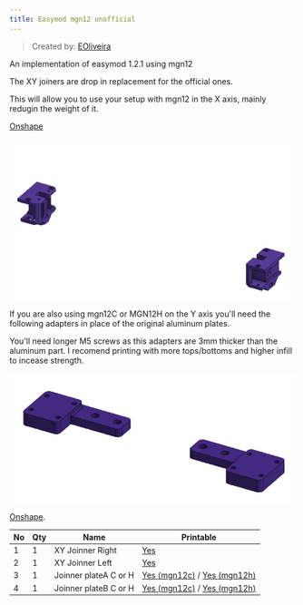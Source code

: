 ```yaml
---
title: Easymod mgn12 unofficial
---
```


> Created by: [EOliveira](https://github.com/EduardoOliveira)

An implementation of easymod 1.2.1 using mgn12

The XY joiners are drop in replacement for the official ones.

This will allow you to use your setup with mgn12 in the X axis, mainly redugin the weight of it.

[Onshape](https://cad.onshape.com/documents/8559b0e7f5d3b30427c227c5/w/d70f098c5b327e06a1ae23f4/e/12a2436a47701eb37945bb45?configuration=List_ByYG67Ay22XcMs%3DMGN12)

![xyjoinners](assets/xyjoinners.png)


If you are also using mgn12C or MGN12H on the Y axis you'll need the following adapters in place of the original aluminum plates.

You'll need longer M5 screws as this adapters are 3mm thicker than the aluminum part. I recomend printing with more tops/bottoms and higher infill to incease strength.

![xyjoinners](assets/adapters.png)

[Onshape](https://cad.onshape.com/documents/8559b0e7f5d3b30427c227c5/w/d70f098c5b327e06a1ae23f4/e/67166bbf807ca01f4a1ac8b3?configuration=List_V5TmcWwH5u18OA%3DDefault).



| No | Qty | Name                                           | Printable |
| -- | --- | ---------------------------------------------- | --------- |
| 1  | 1   | XY Joinner Right                               | [Yes](stl/XY_Joiner_mgn12_xy_joiner_right.stl)       |
| 2  | 1   | XY Joinner Left                                | [Yes](stl/XY_Joiner_mgn12_xy_joiner_left.stl)        |
| 3  | 1   | Joinner plateA C or H                          | [Yes (mgn12c)](stl/Joiner_Plates_mgn12C_A.stl) / [Yes (mgn12h)](stl/Joiner_Plates_mgn12H_A.stl)        |
| 4  | 1   | Joinner plateB C or H                          | [Yes (mgn12c)](stl/Joiner_Plates_mgn12C_B.stl) / [Yes (mgn12h)](stl/Joiner_Plates_mgn12H_B.stl)        |
